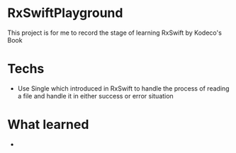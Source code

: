# RxSwiftPlayground

This project is for me to record the stage of learning RxSwift by Kodeco's Book

# Techs
- Use Single which introduced in RxSwift to handle the process of reading a file and handle it in either success or error situation

# What learned
- 

